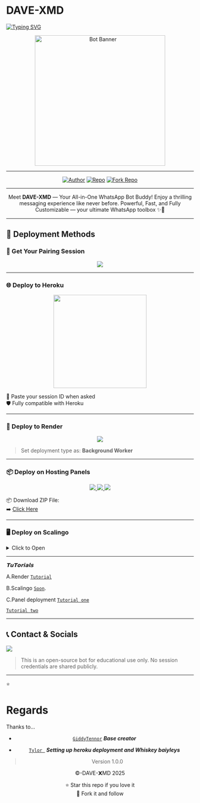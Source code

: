 # DAVE-XMD

<a href="https://git.io/typing-svg">
  <img src="https://readme-typing-svg.demolab.com?font=Black+Ops+One&size=50&pause=1000&color=1BAFBAFF&center=true&width=910&height=100&lines=THANKS+FOR+CHOOSING+DAVE-XMD;MULTI-DEVICE+WHATSAPP+BOT;CREATED+BY+GIFTED+DAVE;UPDATED+2025" alt="Typing SVG" />
</a>

<p align="center">
  <img src="https://files.catbox.moe/em1yu3.jpg" width="350" alt="Bot Banner"/>
</p>

---

<p align="center">
  <a href="https://github.com/gifteddevsmd"><img title="Author" src="https://img.shields.io/badge/Author-Gifted%20Dave-blue?style=for-the-badge&logo=github"></a>
  <a href="https://github.com/gifteddevsmd/DAVE-XMD"><img title="Repo" src="https://img.shields.io/badge/View%20Source-DAVE--XMD-success?style=for-the-badge&logo=github"></a>
  <a href="https://github.com/gifteddevsmd/DAVE-XMD/fork"><img title="Fork Repo" src="https://img.shields.io/badge/Fork%20Repo-Click%20Here-yellow?style=for-the-badge&logo=github"></a>
</p>

---

<p align="center">
  Meet <b>DAVE-XMD</b> — Your All-in-One WhatsApp Bot Buddy!  
  Enjoy a thrilling messaging experience like never before.  
  Powerful, Fast, and Fully Customizable — your ultimate WhatsApp toolbox ✨🤖
</p>

---

## 🚀 Deployment Methods

### 🔑 Get Your Pairing Session

<p align="center">
  <a href="https://davesxmd-03209e7609ef.herokuapp.com/">
    <img src="https://img.shields.io/badge/Pairing Site-DAVE--XMD-green?style=for-the-badge&logo=whatsapp" />
  </a>
</p>

---


### 🌐 Deploy to Heroku

<p align="center">
  <a href="https://dashboard.heroku.com/new?template=https://github.com/gifteddevsmd/DAVE-XMD">
    <img src="https://img.shields.io/badge/DEPLOY TO HEROKU-purple?style=for-the-badge&logo=heroku" width="250"/>
  </a>
</p>

📝 Paste your session ID when asked  
🛡️ Fully compatible with Heroku

---

### 🔴 Deploy to Render

<p align="center">
  <a href="https://dashboard.render.com">
    <img src="https://img.shields.io/badge/RENDER DEPLOY-red?style=for-the-badge&logo=render" />
  </a>
</p>

> Set deployment type as: **Background Worker**  


---

### 📦 Deploy on Hosting Panels

<p align="center">
  <a href="https://bot-hosting.net/?aff=1259151615210819614">
    <img src="https://img.shields.io/badge/Bot Hosting-25D366?style=for-the-badge&logo=whatsapp" />
  </a>
  <a href="https://daki.cc/?aff=1259151615210819614">
    <img src="https://img.shields.io/badge/Daki Panel-ffcc00?style=for-the-badge&logo=zap" />
  </a>
  <a href="https://solarhosting.cc/?aff=1259151615210819614">
    <img src="https://img.shields.io/badge/Solar Hosting-f4d03f?style=for-the-badge&logo=sun" />
  </a>
</p>

📦 Download ZIP File:  
➡️ [Click Here](https://www.mediafire.com/file/8mz179kpfz2x5az/DAVE_XMD.zip/file)

---

### 🖥️ Deploy on Scalingo

<details>
<summary>Click to Open</summary>

- 🌐 [Scalingo Signup](https://scalingo.com/)
- 🎥 [Watch Tutorial](https://youtu.be/XAEvjrFIoiw?si=zdVjdtav3ZtsjTRz)

</details>



---

*𝗧𝘂𝗧𝗼𝗿𝗶𝗮𝗹𝘀*

A.Render [`Tutorial`](https://youtu.be/bj59ynAaa3Y?si=cJpQPr1XaP7q-tDF)


B.Scalingo  [`Soon`](hhttps://youtu.be/XAEvjrFIoiw?si=zdVjdtav3ZtsjTRz).

C.Panel deployment  [`Tutorial one`](https://youtu.be/ajaddRsPvsw?si=-UKgE092fNXRb_mm)



[`Tutorial two`](https://youtu.be/bBOCsPcQ7vA?si=U4bQBAp7GUEWGuF2)


---






## 📞 Contact & Socials

  </a>
  <a href="https://github.com/gift">
    <img src="https://img.shields.io/badge/GitHub-gifteddevsmd-black?style=for-the-badge&logo=github" />
  </a>
</p>

> This is an open-source bot for educational use only. No session credentials are shared publicly.

---

⭐ 

# Regards 

Thanks to...

<div align="center">

* [`GiddyTennor`](https://github.com/Tennor-modz) ***Base creator***


* [`Tylor `](https://github.com/Dark-Xploit) ***Setting up heroku deployment and Whiskey baiyleys***


> Version 1.0.0


©-DAVE-𝗫MD 2025

⭐ Star this repo if you love it  
🍴 Fork it and follow
